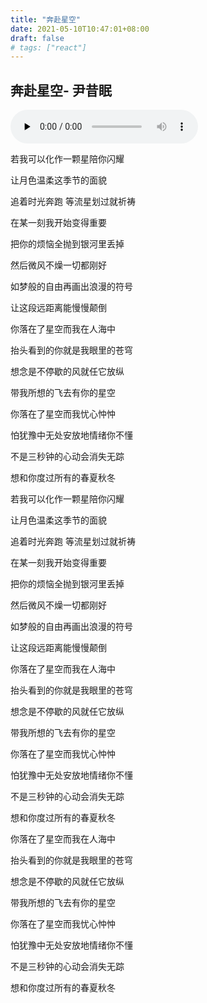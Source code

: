 ```yaml
---
title: "奔赴星空"
date: 2021-05-10T10:47:01+08:00
draft: false
# tags: ["react"]
---
```



## 奔赴星空- 尹昔眠
<audio id="audio" controls="controls" preload="none" loop>
<source id="mp3" src="http://gv.sycdn.kuwo.cn/392c1cd625329b1274c7a578fcc3c5a3/60995081/resource/n2/84/67/704031033.mp3">
</audio>

若我可以化作一颗星陪你闪耀

让月色温柔这季节的面貌

追着时光奔跑 等流星划过就祈祷

在某一刻我开始变得重要

把你的烦恼全抛到银河里丢掉

然后微风不燥一切都刚好

如梦般的自由再画出浪漫的符号

让这段远距离能慢慢颠倒

你落在了星空而我在人海中

抬头看到的你就是我眼里的苍穹

想念是不停歇的风就任它放纵

带我所想的飞去有你的星空

你落在了星空而我忧心忡忡

怕犹豫中无处安放地情绪你不懂

不是三秒钟的心动会消失无踪

想和你度过所有的春夏秋冬

若我可以化作一颗星陪你闪耀

让月色温柔这季节的面貌

追着时光奔跑 等流星划过就祈祷

在某一刻我开始变得重要

把你的烦恼全抛到银河里丢掉

然后微风不燥一切都刚好

如梦般的自由再画出浪漫的符号

让这段远距离能慢慢颠倒

你落在了星空而我在人海中

抬头看到的你就是我眼里的苍穹

想念是不停歇的风就任它放纵

带我所想的飞去有你的星空

你落在了星空而我忧心忡忡

怕犹豫中无处安放地情绪你不懂

不是三秒钟的心动会消失无踪

想和你度过所有的春夏秋冬

你落在了星空而我在人海中

抬头看到的你就是我眼里的苍穹

想念是不停歇的风就任它放纵

带我所想的飞去有你的星空

你落在了星空而我忧心忡忡

怕犹豫中无处安放地情绪你不懂

不是三秒钟的心动会消失无踪

想和你度过所有的春夏秋冬